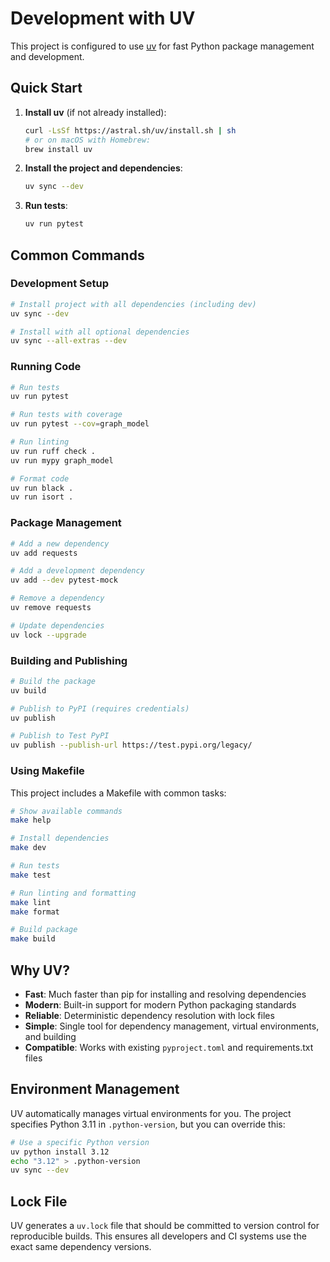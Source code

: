 # Development with UV

This project is configured to use [uv](https://docs.astral.sh/uv/) for fast Python package management and development.

## Quick Start

1. **Install uv** (if not already installed):

   ```bash
   curl -LsSf https://astral.sh/uv/install.sh | sh
   # or on macOS with Homebrew:
   brew install uv
   ```

2. **Install the project and dependencies**:

   ```bash
   uv sync --dev
   ```

3. **Run tests**:

   ```bash
   uv run pytest
   ```

## Common Commands

### Development Setup

```bash
# Install project with all dependencies (including dev)
uv sync --dev

# Install with all optional dependencies
uv sync --all-extras --dev
```

### Running Code

```bash
# Run tests
uv run pytest

# Run tests with coverage
uv run pytest --cov=graph_model

# Run linting
uv run ruff check .
uv run mypy graph_model

# Format code
uv run black .
uv run isort .
```

### Package Management

```bash
# Add a new dependency
uv add requests

# Add a development dependency
uv add --dev pytest-mock

# Remove a dependency
uv remove requests

# Update dependencies
uv lock --upgrade
```

### Building and Publishing

```bash
# Build the package
uv build

# Publish to PyPI (requires credentials)
uv publish

# Publish to Test PyPI
uv publish --publish-url https://test.pypi.org/legacy/
```

### Using Makefile

This project includes a Makefile with common tasks:

```bash
# Show available commands
make help

# Install dependencies
make dev

# Run tests
make test

# Run linting and formatting
make lint
make format

# Build package
make build
```

## Why UV?

- **Fast**: Much faster than pip for installing and resolving dependencies
- **Modern**: Built-in support for modern Python packaging standards
- **Reliable**: Deterministic dependency resolution with lock files
- **Simple**: Single tool for dependency management, virtual environments, and building
- **Compatible**: Works with existing `pyproject.toml` and requirements.txt files

## Environment Management

UV automatically manages virtual environments for you. The project specifies Python 3.11 in `.python-version`, but you can override this:

```bash
# Use a specific Python version
uv python install 3.12
echo "3.12" > .python-version
uv sync --dev
```

## Lock File

UV generates a `uv.lock` file that should be committed to version control for reproducible builds. This ensures all developers and CI systems use the exact same dependency versions.
